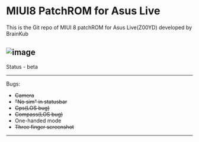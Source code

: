 # MIUI8 PatchROM for Asus Live

This is the Git repo of MIUI 8 patchROM for Asus Live(Z00YD) developed by BrainKub

![image](http://tuxnews.it/wp-content/uploads/2016/09/MIUI-8.jpg)
------------------

Status - beta

------------------
Bugs:
- ~~Camera~~ 
- ~~"No sim" in statusbar~~
- ~~Gps(LOS bug)~~
- ~~Compass(LOS bug)~~
- One-handed mode
- ~~Three finger screenshot~~
------------------
